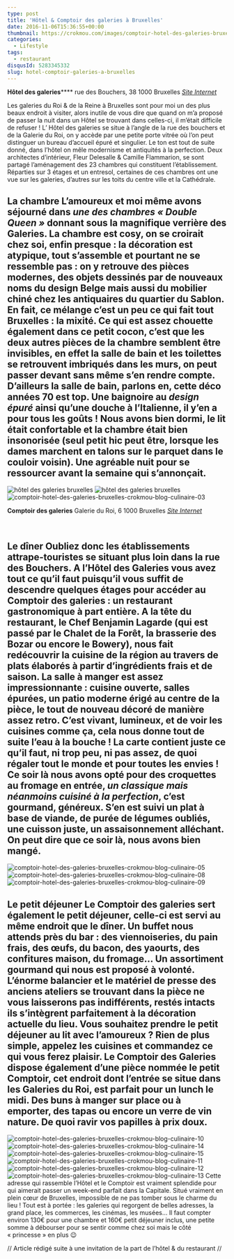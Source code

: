 ```yaml
---
type: post
title: 'Hôtel & Comptoir des galeries à Bruxelles'
date: 2016-11-06T15:36:55+00:00
thumbnail: https://crokmou.com/images/comptoir-hotel-des-galeries-bruxelles-crokmou-blog-culinaire-01.jpg
categories:
  - Lifestyle
tags:
  - restaurant
disqusId: 5283345332
slug: hotel-comptoir-galeries-a-bruxelles
---
```


**Hôtel des galeries******
rue des Bouchers, 38
1000 Bruxelles
_[Site Internet](http://hoteldesgaleries.be)_

Les galeries du Roi & de la Reine à Bruxelles sont pour moi un des plus beaux endroit à visiter, alors inutile de vous dire que quand on m’a proposé de passer la nuit dans un Hôtel se trouvant dans celles-ci, il m’était difficile de refuser ! L’ Hôtel des galeries se situe à l’angle de la rue des bouchers et de la Galerie du Roi, on y accède par une petite porte vitrée où l’on peut distinguer un bureau d’accueil épuré et singulier. Le ton est tout de suite donné, dans l’hôtel on mêle modernisme et antiquités à la perfection. Deux architectes d’intérieur, Fleur Delesalle & Camille Flammarion, se sont partagé l’aménagement des 23 chambres qui constituent l’établissement. Réparties sur 3 étages et un entresol, certaines de ces chambres ont une vue sur les galeries, d’autres sur les toits du centre ville et la Cathédrale.

## La chambre L’amoureux et moi même avons séjourné dans _une des chambres « Double Queen »_ donnant sous la magnifique verrière des Galeries. La chambre est cosy, on se croirait chez soi, enfin presque : la décoration est atypique, tout s’assemble et pourtant ne se ressemble pas : on y retrouve **des pièces modernes, des objets dessinés par de nouveaux noms du design Belge mais aussi du mobilier chiné chez les antiquaires du quartier du Sablon**. En fait, ce mélange c’est un peu ce qui fait tout Bruxelles : la mixité. Ce qui est assez chouette également dans ce petit cocon, c’est que les deux autres pièces de la chambre semblent être invisibles, en effet la salle de bain et les toilettes se retrouvent imbriqués dans les murs, on peut passer devant sans même s’en rendre compte. D’ailleurs la salle de bain, parlons en, cette **déco années 70** est top. Une baignoire au _design épuré_ ainsi qu’une douche à l’Italienne, il y’en a pour tous les goûts ! Nous avons bien dormi, le lit était confortable et la chambre était bien insonorisée (seul petit hic peut être, lorsque les dames marchent en talons sur le parquet dans le couloir voisin). Une agréable nuit pour se ressourcer avant la semaine qui s’annonçait.

![hôtel des galeries bruxelles](https://crokmou.com/images/comptoir-hotel-des-galeries-bruxelles-crokmou-blog-culinaire-02_wai04e.jpg) ![hôtel des galeries bruxelles](https://crokmou.com/images/comptoir-hotel-des-galeries-bruxelles-crokmou-blog-culinaire-04_nfejfy.jpg)![comptoir-hotel-des-galeries-bruxelles-crokmou-blog-culinaire-03](https://crokmou.com/images/comptoir-hotel-des-galeries-bruxelles-crokmou-blog-culinaire-03_fgtug5.jpg)

**Comptoir des galeries** Galerie du Roi, 6
1000 Bruxelles
_[Site Internet](http://www.comptoirdesgaleries.be/)_

 

## Le dîner Oubliez donc les établissements attrape-touristes se situant plus loin dans la rue des Bouchers. A l’Hôtel des Galeries vous avez tout ce qu’il faut puisqu’il vous suffit de descendre quelques étages pour accéder au **Comptoir des galeries : un restaurant gastronomique** à part entière. A la tête du restaurant, le **Chef Benjamin Lagarde** (qui est passé par le Chalet de la Forêt, la brasserie des Bozar ou encore le Bowery), nous fait redécouvrir la cuisine de la région au travers de plats élaborés à partir d’ingrédients frais et de saison. La salle à manger est assez impressionnante : cuisine ouverte, salles épurées, un patio moderne érigé au centre de la pièce, le tout de nouveau décoré de manière assez retro. **C’est vivant, lumineux, et de voir les cuisines comme ça, cela nous donne tout de suite l’eau à la bouche !** La carte contient juste ce qu’il faut, ni trop peu, ni pas assez, de quoi régaler tout le monde et pour toutes les envies ! Ce soir là nous avons opté pour des croquettes au fromage en entrée, _un classique mais néanmoins cuisiné à la perfection_, c’est gourmand, généreux. S’en est suivi un plat à base de viande, de purée de légumes oubliés, une cuisson juste, un assaisonnement alléchant. On peut dire que ce soir là, nous avons bien mangé.

![comptoir-hotel-des-galeries-bruxelles-crokmou-blog-culinaire-05](https://crokmou.com/images/comptoir-hotel-des-galeries-bruxelles-crokmou-blog-culinaire-05-1_u3vkxi.jpg) ![comptoir-hotel-des-galeries-bruxelles-crokmou-blog-culinaire-08](https://crokmou.com/images/comptoir-hotel-des-galeries-bruxelles-crokmou-blog-culinaire-08-1_mltquc.jpg)![comptoir-hotel-des-galeries-bruxelles-crokmou-blog-culinaire-09](https://crokmou.com/images/comptoir-hotel-des-galeries-bruxelles-crokmou-blog-culinaire-09_n5balc.jpg)

## Le petit déjeuner Le Comptoir des galeries sert également le **petit déjeuner**, celle-ci est servi au même endroit que le dîner. Un buffet nous attends près du bar : des viennoiseries, du pain frais, des œufs, du bacon, des yaourts, des confitures maison, du fromage… **Un assortiment gourmand qui nous est proposé à volonté**. L’énorme balancier et le matériel de presse des anciens ateliers se trouvant dans la pièce ne vous laisserons pas indifférents, restés intacts ils s’intègrent parfaitement à la décoration actuelle du lieu. Vous souhaitez prendre le petit déjeuner au lit avec l’amoureux ? Rien de plus simple, appelez les cuisines et commandez ce qui vous ferez plaisir. Le Comptoir des Galeries dispose également d’une pièce nommée le petit Comptoir, cet endroit dont l’entrée se situe dans les Galeries du Roi, est parfait pour un lunch le midi. Des buns à manger sur place ou à emporter, des tapas ou encore un verre de vin nature. De quoi ravir vos papilles à prix doux.

![comptoir-hotel-des-galeries-bruxelles-crokmou-blog-culinaire-10](https://crokmou.com/images/comptoir-hotel-des-galeries-bruxelles-crokmou-blog-culinaire-10_u3rqhv.jpg) ![comptoir-hotel-des-galeries-bruxelles-crokmou-blog-culinaire-14](https://crokmou.com/images/comptoir-hotel-des-galeries-bruxelles-crokmou-blog-culinaire-14_xoijpm.jpg) ![comptoir-hotel-des-galeries-bruxelles-crokmou-blog-culinaire-15](https://crokmou.com/images/comptoir-hotel-des-galeries-bruxelles-crokmou-blog-culinaire-15_guyp6m.jpg) ![comptoir-hotel-des-galeries-bruxelles-crokmou-blog-culinaire-11](https://crokmou.com/images/comptoir-hotel-des-galeries-bruxelles-crokmou-blog-culinaire-11_w29dyp.jpg) ![comptoir-hotel-des-galeries-bruxelles-crokmou-blog-culinaire-12](https://crokmou.com/images/comptoir-hotel-des-galeries-bruxelles-crokmou-blog-culinaire-12_w1dmzz.jpg)![comptoir-hotel-des-galeries-bruxelles-crokmou-blog-culinaire-13](https://crokmou.com/images/comptoir-hotel-des-galeries-bruxelles-crokmou-blog-culinaire-13_qsxwx3.jpg) Cette adresse qui rassemble l’Hôtel et le Comptoir est vraiment splendide pour qui aimerait passer un week-end parfait dans la Capitale. Situé vraiment en plein cœur de Bruxelles, impossible de ne pas tomber sous le charme du lieu ! Tout est à portée : les galeries qui regorgent de belles adresses, la grand place, les commerces, les cinémas, les musées… Il faut compter environ 130€ pour une chambre et 160€ petit déjeuner inclus, une petite somme à débourser pour se sentir comme chez soi mais le côté « princesse » en plus 😉  

// Article rédigé suite à une invitation de la part de l’hôtel & du restaurant //